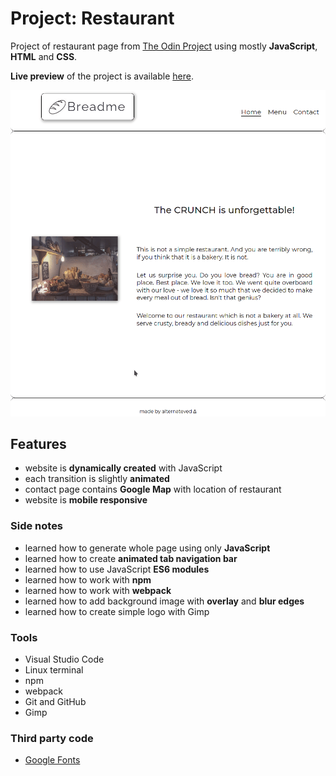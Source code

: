 # Project: Restaurant

Project of restaurant page from [The Odin Project](https://www.theodinproject.com/courses/javascript/lessons/restaurant-page) using mostly **JavaScript**, **HTML** and **CSS**.

**Live preview** of the project is available [here](https://alternateved.github.io/restaurant/).

![Demo](/dist/images/peek.gif)


## **Features**
* website is **dynamically created** with JavaScript
* each transition is slightly **animated**
* contact page contains **Google Map** with location of restaurant
* website is **mobile responsive**

### **Side notes**
* learned how to generate whole page using only **JavaScript**
* learned how to create **animated tab navigation bar**
* learned how to use JavaScript **ES6 modules**
* learned how to work with **npm**
* learned how to work with **webpack**
* learned how to add background image with **overlay** and **blur edges**
* learned how to create simple logo with Gimp
  
### **Tools**
* Visual Studio Code
* Linux terminal
* npm
* webpack
* Git and GitHub
* Gimp


### **Third party code**
* [Google Fonts](https://fonts.google.com/)
